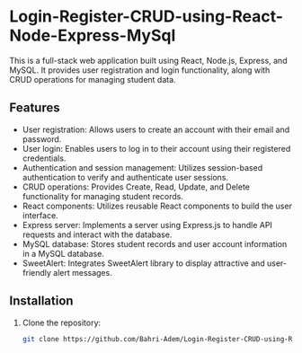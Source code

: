 # Login-Register-CRUD-using-React-Node-Express-MySql

This is a full-stack web application built using React, Node.js, Express, and MySQL. It provides user registration and login functionality, along with CRUD operations for managing student data.

## Features

- User registration: Allows users to create an account with their email and password.
- User login: Enables users to log in to their account using their registered credentials.
- Authentication and session management: Utilizes session-based authentication to verify and authenticate user sessions.
- CRUD operations: Provides Create, Read, Update, and Delete functionality for managing student records.
- React components: Utilizes reusable React components to build the user interface.
- Express server: Implements a server using Express.js to handle API requests and interact with the database.
- MySQL database: Stores student records and user account information in a MySQL database.
- SweetAlert: Integrates SweetAlert library to display attractive and user-friendly alert messages.

## Installation

1. Clone the repository:

   ```bash
   git clone https://github.com/Bahri-Adem/Login-Register-CRUD-using-React-Node-Express-MySql.git
